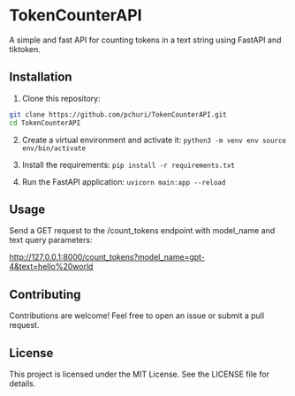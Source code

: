 # TokenCounterAPI

A simple and fast API for counting tokens in a text string using FastAPI and tiktoken.

## Installation

1. Clone this repository:
```bash
git clone https://github.com/pchuri/TokenCounterAPI.git
cd TokenCounterAPI
```

2.	Create a virtual environment and activate it:
`python3 -m venv env
source env/bin/activate`


3.	Install the requirements:
`pip install -r requirements.txt`

4.	Run the FastAPI application:
`uvicorn main:app --reload`

## Usage

Send a GET request to the /count_tokens endpoint with model_name and text query parameters:

http://127.0.0.1:8000/count_tokens?model_name=gpt-4&text=hello%20world

## Contributing

Contributions are welcome! Feel free to open an issue or submit a pull request.

## License

This project is licensed under the MIT License. See the LICENSE file for details.